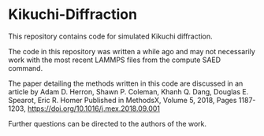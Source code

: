 # Kikuchi-Diffraction

This repository contains code for simulated Kikuchi diffraction. 

The code in this repository was written a while ago and may not necessarily work with the most recent LAMMPS files from the compute SAED command.

The paper detailing the methods written in this code are discussed in an article by 
Adam D. Herron, Shawn P. Coleman, Khanh Q. Dang, Douglas E. Spearot, Eric R. Homer
Published in MethodsX, Volume 5, 2018, Pages 1187-1203, <https://doi.org/10.1016/j.mex.2018.09.001>

Further questions can be directed to the authors of the work.

